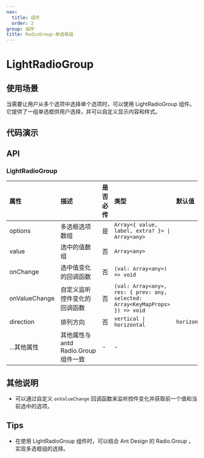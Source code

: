 ```yaml
---
nav:
  title: 组件
  order: 2
group: 组件
title: RadioGroup-单选框组
---
```


# LightRadioGroup

## 使用场景

当需要让用户从多个选项中选择单个选项时，可以使用 LightRadioGroup 组件。它提供了一组单选框供用户选择，并可以自定义显示内容和样式。

## 代码演示

<code src='./demo/LightRadioGroup' ></code>

## API

### LightRadioGroup

| 属性          | 描述                                 | 是否必传 | 类型                                                                          | 默认值       |
| :------------ | :----------------------------------- | :------- | :---------------------------------------------------------------------------- | :----------- |
| options       | 多选框选项数组                       | 是       | `Array<{ value, label, extra? }> \| Array<any>`                               |
| value         | 选中的值数组                         | 否       | `Array<any>`                                                                  |
| onChange      | 选中值变化的回调函数                 | 否       | `(val: Array<any>) => void`                                                   |
| onValueChange | 自定义监听控件变化的回调函数         | 否       | `(val: Array<any>, res: { prev: any, selected: Array<KeyMapProps> }) => void` |
| direction     | 排列方向                             | 否       | `vertical \| horizontal`                                                      | `horizontal` |
| ...其他属性   | 其他属性与 antd Radio.Group 组件一致 | -        | -                                                                             |

## 其他说明

- 可以通过自定义 `onValueChange` 回调函数来监听控件变化并获取前一个值和当前选中的选项。

## Tips

- 在使用 LightRadioGroup 组件时，可以结合 Ant Design 的 Radio.Group ，实现多选框组的选择。

